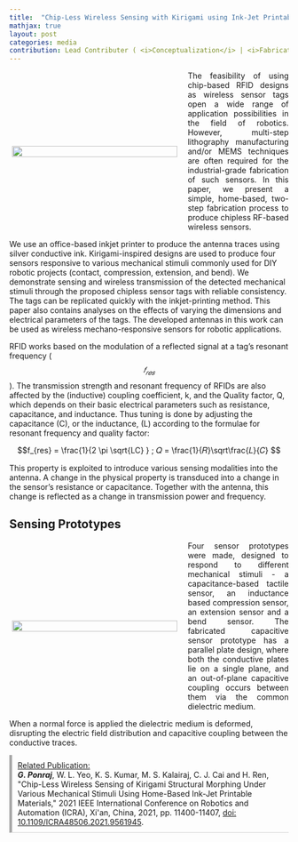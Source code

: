 ```yaml
---
title:  "Chip-Less Wireless Sensing with Kirigami using Ink-Jet Printable Materials"
mathjax: true
layout: post
categories: media
contribution: Lead Contributer ( <i>Conceptualization</i> | <i>Fabrication</i> | <i>Characterization</i> | <i>Writing</i> )
---
```

<style>
  .post_container {
  display: flex;
  flex-direction: row;
  align-items: center;
  justify-content: space-between;
  flex-wrap: wrap;
}

/* Set padding-left or padding-right equal to 0 in main code */
.flex-item-text {
  flex: 35%;
/*   border: 1px solid blue; */
  padding-left:1em;
  padding-right:1em;
  justify-content: space-around;
}

.flex-item-pic {
  flex: 58%;
/*   border: 1px solid blue; */
  padding: 5px;
  align-content: space-around;
}

/* Responsive layout - makes a one column layout instead of a two-column layout */
@media (max-width: 800px) {
  .post_container {
    flex-direction: column;
  }
  .flex-item-text{
    padding: 0px;
  }
  .flex-item-pic{
    max-width: 90%;
  }
}

</style>

<div class="post_container">
      <div class="flex-item-pic">
        <img src="/GodwinPonraj/assets/Fig_RFID_printing.jpg" width = "100%" height = "100%">
      </div>
      <div class="flex-item-text" align="justify" style="padding-right:0px">
        The feasibility of using chip-based RFID designs as wireless sensor tags open a wide range of application possibilities in the field of robotics. However, multi-step lithography manufacturing and/or MEMS techniques are often required for the industrial-grade fabrication of such sensors. In this paper, we present a simple, home-based, two-step fabrication process to produce chipless RF-based wireless sensors.
      </div>
</div>

<!--more-->
We use an office-based inkjet printer to produce the antenna traces using silver conductive ink. Kirigami-inspired designs are used to produce four sensors responsive to various mechanical stimuli commonly used for DIY robotic projects (contact, compression, extension, and bend). We demonstrate sensing and wireless transmission of the detected mechanical stimuli through the proposed chipless sensor tags with reliable consistency. The tags can be replicated quickly with the inkjet-printing method. This paper also contains analyses on the effects of varying the dimensions and electrical parameters of the tags. The developed antennas in this work can be used as wireless mechano-responsive sensors for robotic applications.

RFID works based on the modulation of a reflected signal at a tag’s resonant frequency ($$𝑓_{𝑟𝑒𝑠}$$). The transmission strength and resonant frequency of RFIDs are also affected by the (inductive) coupling coefficient, k, and the Quality factor, Q, which depends on their basic electrical parameters such as resistance, capacitance, and inductance. Thus tuning is done by adjusting the capacitance (C), or the inductance, (L) according to the formulae for resonant frequency and quality factor:

$$f_{res} = \frac{1}{2 \pi \sqrt{LC} } ;     𝑄 = \frac{1}{𝑅}\sqrt\frac{𝐿}{𝐶} $$

This property is exploited to introduce various sensing modalities into the antenna. A change in the physical property is transduced into a change in the sensor’s resistance or capacitance. Together with the antenna, this change is reflected as a change in transmission power and frequency.

## Sensing Prototypes

<div class="post_container">
      <div class="flex-item-pic">
        <img src="/GodwinPonraj/assets/Fig_RFID_sensors.jpg" width = "100%" height = "100%">
      </div>
      <div class="flex-item-text" align="justify" style="padding-right:0px">
        Four sensor prototypes were made, designed to respond to different mechanical stimuli - a capacitance-based tactile sensor, an inductance based compression sensor, an extension sensor and a bend sensor. The fabricated capacitive sensor prototype has a parallel plate design, where both the conductive plates lie on a single plane, and an out-of-plane capacitive coupling occurs between them via the common dielectric medium. 
      </div>
</div>

When a normal force is applied the dielectric medium is deformed, disrupting the electric field distribution and capacitive coupling between the conductive traces.

<div style="padding:10px; border-bottom: 1px solid lightgray; border-left: 5px solid darkgray;">
<u>Related Publication:</u><br>
<b><i>G. Ponraj</i></b>, W. L. Yeo, K. S. Kumar, M. S. Kalairaj, C. J. Cai and H. Ren, "Chip-Less Wireless Sensing of Kirigami Structural Morphing Under Various Mechanical Stimuli Using Home-Based Ink-Jet Printable Materials," 2021 IEEE International Conference on Robotics and Automation (ICRA), Xi'an, China, 2021, pp. 11400-11407, <a href="https://ieeexplore.ieee.org/document/9561945">doi: 10.1109/ICRA48506.2021.9561945</a>.
</div>
